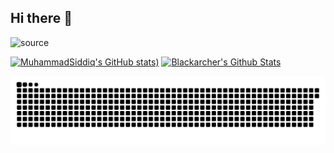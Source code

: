 ## Hi there 👋

![source](https://user-images.githubusercontent.com/67962548/113019546-2a442700-919b-11eb-9de4-fdced07e170a.gif)


[![MuhammadSiddiq's GitHub stats](https://github-readme-stats.vercel.app/api?username=blackarcheruz&show_icons=true&theme=dracula))](https://github.com/blackarcheruz/github-readme-stats)
<a href="https://github.com/blackarcheruz/github-readme-stats"><img alt="Blackarcher's Github Stats" src="https://github-readme-stats.vercel.app/api?username=blackarcheruz&show_icons=true&count_private=true&theme=react&hide_border=true&bg_color=0D1117" /></a>

![source](https://github.com/theMir8/theMir8/blob/output/github-contribution-grid-snake.svg)

